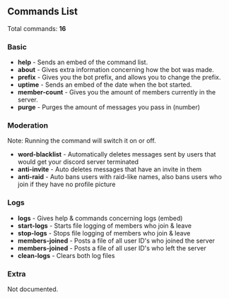 ## Commands List
Total commands: **16**
### Basic
- **help** - Sends an embed of the command list.
- **about** - Gives extra information concerning how the bot was made.
- **prefix** - Gives you the bot prefix, and allows you to change the prefix.
- **uptime** - Sends an embed of the date when the bot started.
- **member-count** - Gives you the amount of members currently in the server.
- **purge** - Purges the amount of messages you pass in (number)
### Moderation
Note: Running the command will switch it on or off.
- **word-blacklist** - Automatically deletes messages sent by users that would get your discord server terminated
- **anti-invite** - Auto deletes messages that have an invite in them
- **anti-raid** - Auto bans users with raid-like names, also bans users who join if they have no profile picture
### Logs
- **logs** - Gives help & commands concerning logs (embed)
- **start-logs** - Starts file logging of members who join & leave
- **stop-logs** - Stops file logging of members who join & leave
- **members-joined** - Posts a file of all user ID's who joined the server
- **members-joined** - Posts a file of all user ID's who left the server
- **clean-logs** - Clears both log files
### Extra
Not documented.